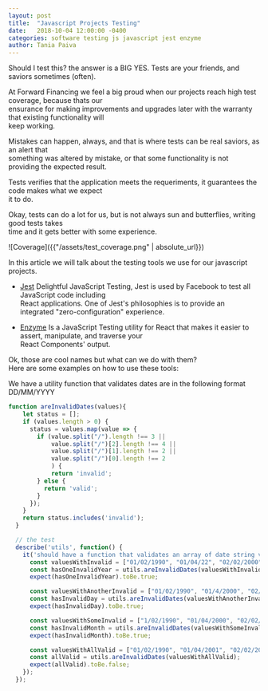 ```yaml
---
layout: post
title:  "Javascript Projects Testing"
date:   2018-10-04 12:00:00 -0400
categories: software testing js javascript jest enzyme
author: Tania Paiva
---
```


Should I test this? the answer is a BIG YES. Tests are your friends, and saviors sometimes (often).

At Forward Financing we feel a big proud when our projects reach high test coverage, because thats our  
ensurance for making improvements and upgrades later with the warranty that existing functionality will  
keep working.

Mistakes can happen, always, and that is where tests can be real saviors, as an alert that  
something was altered by mistake, or that some functionality is not providing the expected result.

Tests verifies that the application meets the requeriments, it guarantees the code makes what we expect  
it to do.

Okay, tests can do a lot for us, but is not always sun and butterflies, writing good tests takes  
time and it gets better with some experience.

![Coverage]({{"/assets/test_coverage.png" | absolute_url}})

In this article we will talk about the testing tools we use for our javascript projects.

* [Jest](https://jestjs.io/)
Delightful JavaScript Testing, Jest is used by Facebook to test all JavaScript code including  
React applications. One of Jest's philosophies is to provide an integrated "zero-configuration" experience. 

* [Enzyme](https://airbnb.io/enzyme/)
Is a JavaScript Testing utility for React that makes it easier to assert, manipulate, and traverse your  
React Components' output.

Ok, those are cool names but what can we do with them?  
Here are some examples on how to use these tools:

We have a utility function that validates dates are in the following format DD/MM/YYYY

``` javascript
function areInvalidDates(values){
    let status = [];
    if (values.length > 0) {
      status = values.map(value => {
        if (value.split("/").length !== 3 ||
            value.split("/")[2].length !== 4 ||
            value.split("/")[1].length !== 2 ||
            value.split("/")[0].length !== 2
            ) {
            return 'invalid';
        } else {
          return 'valid';
        }
      });
    }
    return status.includes('invalid');
  }

  // the test
  describe('utils', function() {
    it('should have a function that validates an array of date string values', function () {
      const valuesWithInvalid = ["01/02/1990", "01/04/22", "02/02/2000"];
      const hasOneInvalidYear = utils.areInvalidDates(valuesWithInvalid);
      expect(hasOneInvalidYear).toBe.true;

      const valuesWithAnotherInvalid = ["01/02/1990", "01/4/2000", "02/02/2000"];
      const hasInvalidDay = utils.areInvalidDates(valuesWithAnotherInvalid);
      expect(hasInvalidDay).toBe.true;

      const valuesWithSomeInvalid = ["1/02/1990", "01/04/2000", "02/02/2000"];
      const hasInvalidMonth = utils.areInvalidDates(valuesWithSomeInvalid);
      expect(hasInvalidMonth).toBe.true;

      const valuesWithAllValid = ["01/02/1990", "01/04/2001", "02/02/2000"];
      const allValid = utils.areInvalidDates(valuesWithAllValid);
      expect(allValid).toBe.false;
    });
  });
```
